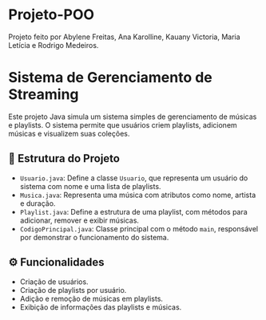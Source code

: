 # Projeto-POO
Projeto feito por Abylene Freitas, Ana Karolline, Kauany Victoria, Maria Letícia e Rodrigo Medeiros.

# Sistema de Gerenciamento de Streaming

Este projeto Java simula um sistema simples de gerenciamento de músicas e playlists. O sistema permite que usuários criem playlists, adicionem músicas e visualizem suas coleções.

## 📁 Estrutura do Projeto

- `Usuario.java`: Define a classe `Usuario`, que representa um usuário do sistema com nome e uma lista de playlists.
- `Musica.java`: Representa uma música com atributos como nome, artista e duração.
- `Playlist.java`: Define a estrutura de uma playlist, com métodos para adicionar, remover e exibir músicas.
- `CodigoPrincipal.java`: Classe principal com o método `main`, responsável por demonstrar o funcionamento do sistema.

## ⚙️ Funcionalidades

- Criação de usuários.
- Criação de playlists por usuário.
- Adição e remoção de músicas em playlists.
- Exibição de informações das playlists e músicas.
